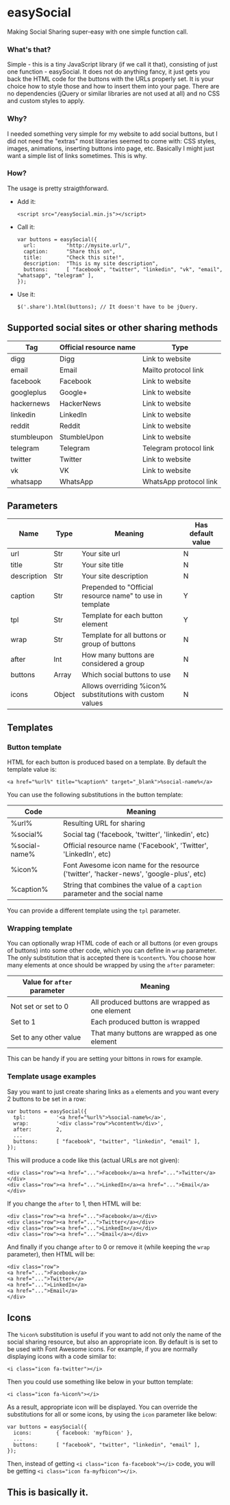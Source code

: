 # easySocial
Making Social Sharing super-easy with one simple function call.

### What's that?
Simple - this is a tiny JavaScript library (if we call it that), consisting of just one function - easySocial. It does not do anything fancy, it just gets you back the HTML code for the buttons with the URLs properly set. It is your choice how to style those and how to insert them into your page. There are no dependencies (jQuery or similar libraries are not used at all) and no CSS and custom styles to apply.

### Why?
I needed something very simple for my website to add social buttons, but I did not need the "extras" most libraries seemed to come with: CSS styles, images, animations, inserting buttons into page, etc. Basically I might just want a simple list of links sometimes. This is why.

### How?
The usage is pretty straigthforward. 

- Add it: 

  `<script src="/easySocial.min.js"></script>`

- Call it:
  ```
  var buttons = easySocial({
    url:          "http://mysite.url/",
    caption:      "Share this on",
    title:        "Check this site!",
    description:  "This is my site description",
    buttons:      [ "facebook", "twitter", "linkedin", "vk", "email", "whatsapp", "telegram" ],
  });
  ```
- Use it: 

  `$('.share').html(buttons); // It doesn't have to be jQuery.`

## Supported social sites or other sharing methods

| Tag  | Official resource name | Type |
| ------------- | ------------- | ------------- |
| digg  | Digg  | Link to website |
| email  | Email  | Mailto protocol link |
| facebook  | Facebook  | Link to website |
| googleplus  | Google+  | Link to website |
| hackernews  | HackerNews  | Link to website |
| linkedin  | LinkedIn  | Link to website |
| reddit  | Reddit  | Link to website |
| stumbleupon  | StumbleUpon  | Link to website |
| telegram  | Telegram  | Telegram protocol link |
| twitter  | Twitter  | Link to website |
| vk  | VK  | Link to website |
| whatsapp  | WhatsApp  | WhatsApp protocol link |

## Parameters

| Name  | Type | Meaning | Has default value |
| ------------- | ------------- | ------------- | ------------- |
| url  |  Str | Your site url | N |
| title  |  Str | Your site title | N |
| description  |  Str | Your site description | N |
| caption  | Str | Prepended to "Official resource name" to use in template | Y |
| tpl  | Str | Template for each button element | Y |
| wrap  | Str | Template for all buttons or group of buttons | N |
| after  | Int | How many buttons are considered a group | N |
| buttons  | Array | Which social buttons to use | N |
| icons  | Object | Allows overriding %icon% substitutions with custom values | N |

## Templates

### Button template

HTML for each button is produced based on a template. By default the template value is:

  `<a href="%url%" title="%caption%" target="_blank">%social-name%</a>`

You can use the following substitutions in the button template:

| Code  |  Meaning |
| ------------- | ------------- |
| %url% | Resulting URL for sharing |
| %social% | Social tag ('facebook, 'twitter', 'linkedin', etc) |
| %social-name% | Official resource name ('Facebook', 'Twitter', 'LinkedIn', etc) |
| %icon% | Font Awesome icon name for the resource ('twitter', 'hacker-news', 'google-plus', etc)  |
| %caption% | String that combines the value of a `caption` parameter and the social name |

You can provide a different template using the `tpl` parameter.

### Wrapping template

You can optionally wrap HTML code of each or all buttons (or even groups of buttons) into some other code, which you can define in `wrap` parameter. The only substitution that is accepted there is `%content%`. You choose how many elements at once should be wrapped by using the `after` parameter:

| Value for `after` parameter  |  Meaning |
| ------------- | ------------- |
| Not set or set to 0 | All produced buttons are wrapped as one element |
| Set to 1 | Each produced button is wrapped |
| Set to any other value | That many buttons are wrapped as one element |

This can be handy if you are setting your bittons in rows for example. 

### Template usage examples

Say you want to just create sharing links as `a` elements and you want every 2 buttons to be set in a row:

  ```
  var buttons = easySocial({
    tpl:          '<a href="%url%">%social-name%</a>',
    wrap:         '<div class="row">%content%</div>',
    after:        2,
    ...
    buttons:      [ "facebook", "twitter", "linkedin", "email" ],
  });
  ```
This will produce a code like this (actual URLs are not given):
  ```
  <div class="row"><a href="...">Facebook</a><a href="...">Twitter</a></div>
  <div class="row"><a href="...">LinkedIn</a><a href="...">Email</a></div>
  ```

If you change the `after` to 1, then HTML will be:
  ```
  <div class="row"><a href="...">Facebook</a></div>
  <div class="row"><a href="...">Twitter</a></div>
  <div class="row"><a href="...">LinkedIn</a></div>
  <div class="row"><a href="...">Email</a></div>
  ```

And finally if you change `after` to 0 or remove it (while keeping the `wrap` parameter), then HTML will be:
  ```
  <div class="row">
  <a href="...">Facebook</a>
  <a href="...">Twitter</a>
  <a href="...">LinkedIn</a>
  <a href="...">Email</a>
  </div>
  ```

## Icons

The `%icon%` substitution is useful if you want to add not only the name of the social sharing resource, but also an appropriate icon. By default is is set to be used with Font Awesome icons. For example, if you are normally displaying icons with a code similar to:

  `<i class="icon fa-twitter"></i>`

Then you could use something like below in your button template:

  `<i class="icon fa-%icon%"></i>`

As a result, appropriate icon will be displayed. You can override the substitutions for all or some icons, by using the `icon` parameter like below:
  ```
  var buttons = easySocial({
    icons:        { facebook: 'myfbicon' },
    ...
    buttons:      [ "facebook", "twitter", "linkedin", "email" ],
  });
  ```

Then, instead of getting `<i class="icon fa-facebook"></i>` code, you will be getting `<i class="icon fa-myfbicon"></i>`.

## This is basically it.
